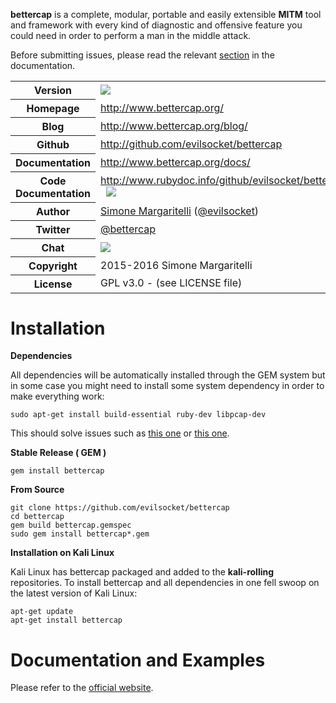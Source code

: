 **bettercap** is a complete, modular, portable and easily extensible **MITM** tool and framework with every kind of diagnostic
and offensive feature you could need in order to perform a man in the middle attack.

Before submitting issues, please read the relevant [section](http://www.bettercap.org/docs/contribute/) in the documentation.

<table>
    <tr>
        <th>Version</th>
        <td>
          <a href="http://badge.fury.io/rb/bettercap" target="_blank">
            <img src="https://badge.fury.io/rb/bettercap.svg"/>
          </a>
        </td>
    </tr>
    <tr>
        <th>Homepage</th>
        <td><a href="http://www.bettercap.org/">http://www.bettercap.org/</a></td>
    </tr>
    <tr>
        <th>Blog</th>
        <td><a href="http://www.bettercap.org/blog/">http://www.bettercap.org/blog/</a></td>
    <tr>
        <th>Github</th>
        <td><a href="https://github.com/evilsocket/bettercap">http://github.com/evilsocket/bettercap</a></td>
     <tr/>
    <tr>
        <th>Documentation</th>
        <td><a href="http://www.bettercap.org/docs/">http://www.bettercap.org/docs/</a></td>
    </tr>
    <tr>
        <th>Code Documentation</th>
        <td>
          <a href="http://www.rubydoc.info/github/evilsocket/bettercap">http://www.rubydoc.info/github/evilsocket/bettercap</a>
          &nbsp;
          <a href="https://codeclimate.com/github/evilsocket/bettercap" target="_blank">
            <img src="https://codeclimate.com/github/evilsocket/bettercap/badges/gpa.svg"/>
          </a>
        </td>
    </tr>
    <tr>
       <th>Author</th>
       <td><a href="http://www.evilsocket.net/">Simone Margaritelli</a> (<a href="http://twitter.com/evilsocket">@evilsocket</a>)</td>
    </tr>
    <tr>
        <th>Twitter</th>
        <td><a href="http://twitter.com/bettercap">@bettercap</a></td>
    </tr>
    <tr>
        <th>Chat</th>
        <td>
          <a href="https://gitter.im/evilsocket/bettercap" target="_blank">
            <img src="https://badges.gitter.im/evilsocket/bettercap.svg"/>
          </a>
        </td>
    </tr>
    <tr>
        <th>Copyright</th>
        <td>2015-2016 Simone Margaritelli</td>
    </tr>
    <tr>
        <th>License</th>
        <td>GPL v3.0 - (see LICENSE file)</td>
    </tr>
</table>

Installation
============

**Dependencies**

All dependencies will be automatically installed through the GEM system but in some case you might need to install some system
dependency in order to make everything work:

    sudo apt-get install build-essential ruby-dev libpcap-dev

This should solve issues such as [this one](https://github.com/evilsocket/bettercap/issues/22) or [this one](https://github.com/evilsocket/bettercap/issues/100).

**Stable Release ( GEM )**

    gem install bettercap

**From Source**

    git clone https://github.com/evilsocket/bettercap
    cd bettercap
    gem build bettercap.gemspec
    sudo gem install bettercap*.gem

**Installation on Kali Linux**

Kali Linux has bettercap packaged and added to the **kali-rolling** repositories. To install bettercap and all dependencies in one fell swoop on the latest version of Kali Linux:
    
    apt-get update
    apt-get install bettercap

Documentation and Examples
============

Please refer to the [official website](http://www.bettercap.org/docs/).
